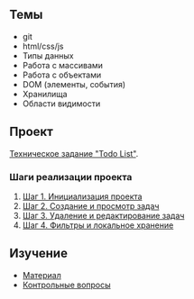 ## Темы
- git
- html/css/js
- Типы данных
- Работа с массивами
- Работа с объектами
- DOM (элементы, события)
- Хранилища
- Области видимости
## Проект
[Техническое задание "Todo List"](projects/todo-list/index).
### Шаги реализации проекта
1. [Шаг 1. Инициализация проекта](projects/todo-list/steps/step-1.md)
2. [Шаг 2. Создание и просмотр задач](projects/todo-list/steps/step-2.md)
3. [Шаг 3. Удаление и редактирование задач](projects/todo-list/steps/step-3.md)
4. [Шаг 4. Фильтры и локальное хранение](projects/todo-list/steps/step-4.md)
## Изучение
* [Материал](./learn.md)
* [Контрольные вопросы](./questions.md)
